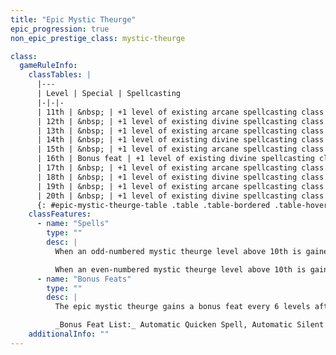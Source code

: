 ```yaml
---
title: "Epic Mystic Theurge"
epic_progression: true
non_epic_prestige_class: mystic-theurge

class:
  gameRuleInfo:
    classTables: |
      |---
      | Level | Special | Spellcasting
      |-|-|-
      | 11th | &nbsp; | +1 level of existing arcane spellcasting class
      | 12th | &nbsp; | +1 level of existing divine spellcasting class
      | 13th | &nbsp; | +1 level of existing arcane spellcasting class
      | 14th | &nbsp; | +1 level of existing divine spellcasting class
      | 15th | &nbsp; | +1 level of existing arcane spellcasting class
      | 16th | Bonus feat | +1 level of existing divine spellcasting class
      | 17th | &nbsp; | +1 level of existing arcane spellcasting class
      | 18th | &nbsp; | +1 level of existing divine spellcasting class
      | 19th | &nbsp; | +1 level of existing arcane spellcasting class
      | 20th | &nbsp; | +1 level of existing divine spellcasting class
      {: #epic-mystic-theurge-table .table .table-bordered .table-hover .table-striped data-caption="Table: Epic Mystic Theurge" }
    classFeatures:
      - name: "Spells"
        type: ""
        desc: |
          When an odd-numbered mystic theurge level above 10th is gained she gains new spells per day (and spells known, if applicable), as if she had gained a level in an arcane spellcasting class she belonged to previously, up to the maximum spells per day and spells known by that class. Her caster level in that class also increases by +1.

          When an even-numbered mystic theurge level above 10th is gained she gains new spells per day (and spells known, if applicable), as if she had gained a level in a divine spellcasting class she belonged to previously, up to the maximum spells per day and spells known by that class. Her caster level in that class also increases by +1.
      - name: "Bonus Feats"
        type: ""
        desc: |
          The epic mystic theurge gains a bonus feat every 6 levels after 10th. These bonus feats must be selected from the list below.

          _Bonus Feat List:_ Automatic Quicken Spell, Automatic Silent Spell, Automatic Still Spell, Bonus Domain, Enhance Spell, Epic Spell Focus, Epic Spell Penetration, Epic Spellcasting, Ignore Material Components, Improved Alignment-Based Casting, Improved Combat Casting, Improved Heighten Spell, Improved Metamagic, Improved Spell Capacity, Intensify Spell, Multispell, Permanent Emanation, Spell Knowledge, Spell Opportunity, Spell Stowaway, Spontaneous Domain Access, Spontaneous Spell, Tenacious Magic.
    additionalInfo: ""
---
```

